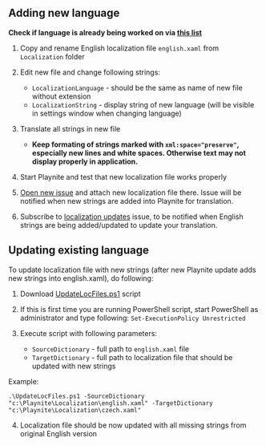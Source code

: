 ## Adding new language
**Check if language is already being worked on via [this list](https://github.com/JosefNemec/Playnite/issues?q=is%3Aopen+is%3Aissue+label%3Alocalization)**

1. Copy and rename English localization file `english.xaml` from `Localization` folder

2. Edit new file and change following strings:
   * `LocalizationLanguage` - should be the same as name of new file without extension
   * `LocalizationString` - display string of new language (will be visible in settings window when changing language)

3. Translate all strings in new file
   * **Keep formating of strings marked with `xml:space="preserve"`, especially new lines and white spaces. Otherwise text may not display properly in application.**

4. Start Playnite and test that new localization file works properly

5. [Open new issue](https://github.com/JosefNemec/Playnite/issues) and attach new localization file there. Issue will be notified when new strings are added into Playnite for translation.

6. Subscribe to [localization updates](https://github.com/JosefNemec/Playnite/issues/385) issue, to be notified when English strings are being added/updated to update your translation.

## Updating existing language
To update localization file with new strings (after new Playnite update adds new strings into english.xaml), do following:

1. Download [UpdateLocFiles.ps1](https://github.com/JosefNemec/Playnite/blob/master/scripts/UpdateLocFiles.ps1) script

2. If this is first time you are running PowerShell script, start PowerShell as administrator and type following: `Set-ExecutionPolicy Unrestricted`

3. Execute script with following parameters:
   * `SourceDictionary` - full path to `english.xaml` file
   * `TargetDictionary` - full path to localization file that should be updated with new strings

Example:

`.\UpdateLocFiles.ps1 -SourceDictionary "c:\Playnite\Localization\english.xaml" -TargetDictionary "c:\Playnite\Localization\czech.xaml"`

4. Localization file should be now updated with all missing strings from original English version